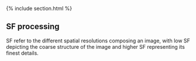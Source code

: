 {% include section.html %}
## SF processing
SF refer to the different spatial resolutions composing an image, with low SF depicting the coarse structure of the image and higher SF representing its finest details.
